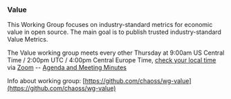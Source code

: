 ### Value

This Working Group focuses on industry-standard metrics for economic value in open source. The main goal is to publish trusted industry-standard Value Metrics. 

The Value working group meets every other Thursday at 9:00am US Central Time / 2:00pm UTC / 4:00pm Central Europe Time, [check your local time](https://arewemeetingyet.com/Chicago/2021-02-11/09:50/b/CHAOSS%20Value%20WG%20Meeting) via [Zoom](https://zoom.us/j/4998687533) -- [Agenda and Meeting Minutes](https://docs.google.com/document/d/1Bf6a1Ywi4m0Ywo4vuBBp3Q9_AA_QKbWf99WxAqRbpMw/edit)

Info about working group: [https://github.com/chaoss/wg-value](https://github.com/chaoss/wg-value)
